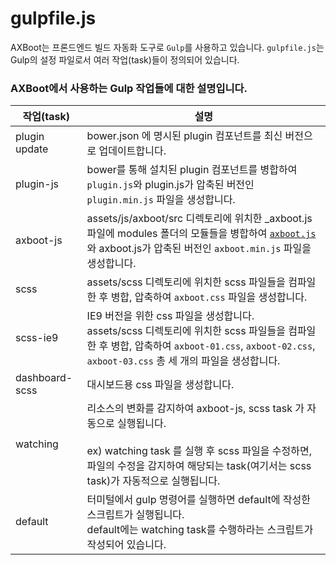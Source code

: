 # gulpfile.js

AXBoot는 프론드엔드 빌드 자동화 도구로 `Gulp`를 사용하고 있습니다.
`gulpfile.js`는 Gulp의 설정 파일로서 여러 작업(task)들이 정의되어 있습니다.


### AXBoot에서 사용하는 Gulp 작업들에 대한 설명입니다.

작업(task) | 설명
--- | ---
plugin update | bower.json 에 명시된 plugin 컴포넌트를 최신 버전으로 업데이트합니다.
plugin-js | bower를 통해 설치된 plugin 컴포넌트를 병합하여 `plugin.js`와 plugin.js가 압축된 버전인 `plugin.min.js` 파일을 생성합니다.
axboot-js | assets/js/axboot/src 디렉토리에 위치한 _axboot.js 파일에 modules 폴더의 모듈들을 병합하여 [`axboot.js`](https://api.axboot.com/front-end/axboot.js.html)와 axboot.js가 압축된 버전인 `axboot.min.js` 파일을 생성합니다. 
scss | assets/scss 디렉토리에 위치한 scss 파일들을 컴파일한 후  병합, 압축하여 `axboot.css` 파일을 생성합니다. 
scss-ie9 | IE9 버전을 위한 css 파일을 생성합니다. <br/> assets/scss 디렉토리에 위치한 scss 파일들을 컴파일한 후  병합, 압축하여 `axboot-01.css`, `axboot-02.css`, `axboot-03.css` 총 세 개의 파일을 생성합니다.
dashboard-scss | 대시보드용 css 파일을 생성합니다.
watching | 리소스의 변화를 감지하여 axboot-js, scss task 가 자동으로 실행됩니다. <br/><br/> ex) watching task 를 실행 후 scss 파일을 수정하면, 파일의 수정을 감지하여 해당되는 task(여기서는 scss task)가 자동적으로 실행됩니다.
default | 터미털에서 gulp 명령어를 실행하면 default에 작성한 스크립트가 실행됩니다. <br/> default에는 watching task를 수행하라는 스크립트가 작성되어 있습니다.